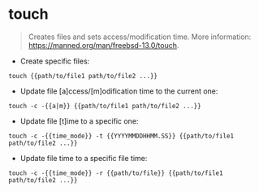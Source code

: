 # touch

> Creates files and sets access/modification time.
> More information: <https://manned.org/man/freebsd-13.0/touch>.

- Create specific files:

`touch {{path/to/file1 path/to/file2 ...}}`

- Update file [a]ccess/[m]odification time to the current one:

`touch -c -{{a|m}} {{path/to/file1 path/to/file2 ...}}`

- Update file [t]ime to a specific one:

`touch -c -{{time_mode}} -t {{YYYYMMDDHHMM.SS}} {{path/to/file1 path/to/file2 ...}}`

- Update file time to a specific file time:

`touch -c -{{time_mode}} -r {{path/to/file}} {{path/to/file1 path/to/file2 ...}}`
